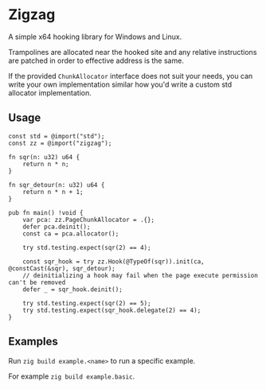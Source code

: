 # Zigzag

A simple x64 hooking library for Windows and Linux.

Trampolines are allocated near the hooked site and any relative instructions are patched in order to effective address is the same.

If the provided `ChunkAllocator` interface does not suit your needs, you can write your own implementation similar how you'd write a custom std allocator implementation.

## Usage

```zig
const std = @import("std");
const zz = @import("zigzag");

fn sqr(n: u32) u64 {
    return n * n;
}

fn sqr_detour(n: u32) u64 {
    return n * n + 1;
}

pub fn main() !void {
    var pca: zz.PageChunkAllocator = .{};
    defer pca.deinit();
    const ca = pca.allocator();

    try std.testing.expect(sqr(2) == 4);

    const sqr_hook = try zz.Hook(@TypeOf(sqr)).init(ca, @constCast(&sqr), sqr_detour);
    // deinitializing a hook may fail when the page execute permission can't be removed
    defer _ = sqr_hook.deinit();

    try std.testing.expect(sqr(2) == 5);
    try std.testing.expect(sqr_hook.delegate(2) == 4);
}
```

## Examples

Run `zig build example.<name>` to run a specific example.

For example `zig build example.basic`.
